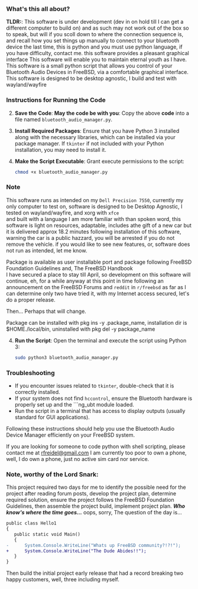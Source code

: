 ### What's this all about?
**TLDR:**:
This software is under development (dev in on hold till I can get a different computer to build on) and as such may not work out of the box so to speak, but will if you scoll down to where the connection sequence is, and recall how you set things up manually to connect to your bluetooth device the last time, this is python and you must use python language, if you have difficulty, contact me. this software provides a pleasant graphical interface This software will enable you to maintain eternal youth as I have. This software is a small python script that allows you control of your Bluetooth Audio Devices in FreeBSD, via a comfortable graphical interface. This software is designed to be desktop agnostic, I build and test with wayland/wayfire 

### Instructions for Running the Code

2. **Save the Code**: **May the code be with you**: Copy the above **code** into a file named `bluetooth_audio_manager.py`.

3. **Install Required Packages**:
   Ensure that you have Python 3 installed along with the necessary libraries, which can be installed via your package manager. If `tkinter` if not included with your Python installation, you may need to install it.

4. **Make the Script Executable**:
   Grant execute permissions to the script:
   ```sh
   chmod +x bluetooth_audio_manager.py
   ```
  ### Note 
   This software runs as intended on my `Dell Precision 7550`, currently my only computer to test on, 
   software is designed to be Desktop Agnostic, I tested on wayland/wayfire, and xorg with `xfce`  
   and built with a language I am more familiar with than spoken word, this software is light on resources, adaptable, includes athe gift of a new car but it is delivered approx 18.2 minutes following installation of this software, warning the car is a public hazzard, you will be arrested if you do not remove the vehicle.  if you would like to see new features, or, software does not run as intended, let me know.
   
   Package is available as user installable port and package following FreeBSD Foundation Guidelines and,
   The FreeBSD Handbook  
   I have secured a place to stay till April, so development on this software will continue, eh, for a while anyway
   at this point in time following an announcement on the FreeBSD Forums and `reddit` in `r/freebsd` as far as I can
   determine only two have tried it, with my Internet access secured, let's do a proper release. 
   
   Then... Perhaps that will change.
   
   Package can be installed with pkg ins -y .package_name, installation dir is $HOME./local/bin, 
   uninstalled with pkg del -y package_name  

4. **Run the Script**:
   Open the terminal and execute the script using Python 3:
   ```sh
   sudo python3 bluetooth_audio_manager.py
   ```

### Troubleshooting

- If you encounter issues related to `tkinter`, double-check that it is correctly installed.
- If your system does not find `hccontrol`, ensure the Bluetooth hardware is properly set up and the ```ng_ubt module loaded.
- Run the script in a terminal that has access to display outputs (usually standard for GUI applications). 

Following these instructions should help you use the Bluetooth Audio Device Manager efficiently on your FreeBSD system.

  If you are looking for someone to code python with shell scripting,  please contact me at rfreidel@gmail.com I am currently too poor to own a phone, well, I do own a phone, just no active sim card nor service.
  
  ### Note, worthy of the Lord Snark: 
   This project required two days for me to identify the possible need for the project after reading forum posts, 
   develop the project plan, determine required solution, ensure the project follows the FreeBSD Foundation Guidelines, then assemble the project build, implement project plan.
   **_Who know's where the time goes..._** oops, sorry, The question of the day is...
```diff
public class Hello1
{
   public static void Main()
   {
-      System.Console.WriteLine("Whats up FreeBSD community?!?!");
+      System.Console.WriteLine("The Dude Abides!!");
   }
}
``` 
  Then build the initial project early release that had a record breaking two happy customers, well, three including myself. 

